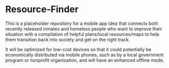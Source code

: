 # Resource-Finder

This is a placeholder repository for a mobile app idea that connects both recently released inmates and homeless people who want to improve their situation with a compilation of helpful plans/local resources/maps to help them transition back into society and get on the right track.

It will be optimized for low-cost devices so that it could potentially be economically distributed via mobile phones, such as by a local government program or nonprofit organization, and will have an enhanced offline mode.
